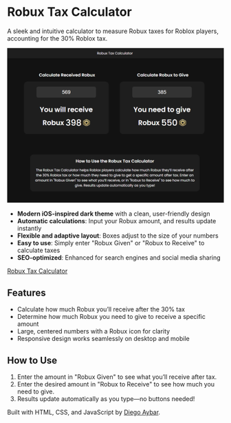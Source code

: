# Robux Tax Calculator

A sleek and intuitive calculator to measure Robux taxes for Roblox players, accounting for the 30% Roblox tax.

![image](assets/images/example.png)

- **Modern iOS-inspired dark theme** with a clean, user-friendly design
- **Automatic calculations**: Input your Robux amount, and results update instantly
- **Flexible and adaptive layout**: Boxes adjust to the size of your numbers
- **Easy to use**: Simply enter "Robux Given" or "Robux to Receive" to calculate taxes
- **SEO-optimized**: Enhanced for search engines and social media sharing

[Robux Tax Calculator](https://diegoaybar.github.io/RobuxCalculator/)

## Features
- Calculate how much Robux you’ll receive after the 30% tax
- Determine how much Robux you need to give to receive a specific amount
- Large, centered numbers with a Robux icon for clarity
- Responsive design works seamlessly on desktop and mobile

## How to Use
1. Enter the amount in "Robux Given" to see what you’ll receive after tax.
2. Enter the desired amount in "Robux to Receive" to see how much you need to give.
3. Results update automatically as you type—no buttons needed!

Built with HTML, CSS, and JavaScript by [Diego Aybar](https://github.com/diegoaybar).